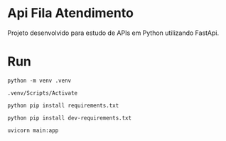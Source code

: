 # Api Fila Atendimento
Projeto desenvolvido para estudo de APIs em Python utilizando FastApi.

# Run 

`python -m venv .venv`

`.venv/Scripts/Activate`

`python pip install requirements.txt`

`python pip install dev-requirements.txt`

`uvicorn main:app`
